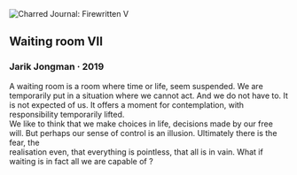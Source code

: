 <div class="artwork-of-the-day">
  <div class="container">
    <div class="img-wrapper">
      <img
        src="https://uploads7.wikiart.org/00301/images/jarik-jongman/waiting-room-7-edit-scaled.jpg!Large.jpg"
        alt="Charred Journal: Firewritten V" />
    </div>
    <div class="artwork-detail">
      <div class="artwork-origin"> 
        <h2 class="artwork-name">Waiting room VII</h2>
        <h3 class="artist">
          Jarik Jongman
                    ·  2019
        </h3>
      </div>
      <p class="description">
        <span class="artwork-description-text ng-binding" ng-bind-html="viewModel.ArtworkOfTheDay.Description | unsafe">A waiting room is a room where time or life, seem suspended. We are temporarily put in a situation where we cannot act. And we do not have to. It is not expected of us. It offers a moment for contemplation, with responsibility temporarily lifted.<br>We like to think that we make choices in life, decisions made by our free will. But perhaps our sense of control is an illusion. Ultimately there is the fear, the<br>realisation even, that everything is pointless, that all is in vain. What if waiting is in fact all we are capable of ?</span>
                        <div class="text-shadow-container" ng-show="showShadow" style=""></div>
      </p>
    </div>
  </div>

</div>

